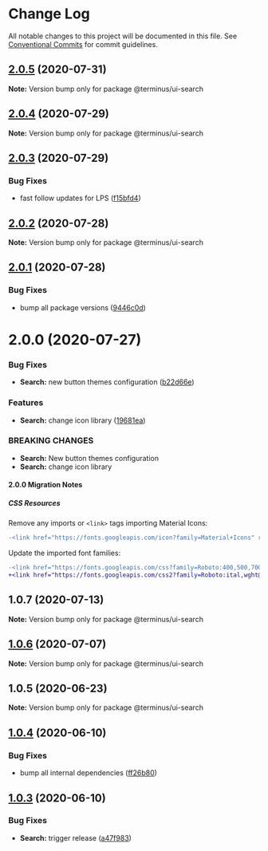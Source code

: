 # Change Log

All notable changes to this project will be documented in this file.
See [Conventional Commits](https://conventionalcommits.org) for commit guidelines.

## [2.0.5](https://github.com/GetTerminus/terminus-oss/compare/@terminus/ui-search@2.0.4...@terminus/ui-search@2.0.5) (2020-07-31)

**Note:** Version bump only for package @terminus/ui-search





## [2.0.4](https://github.com/GetTerminus/terminus-oss/compare/@terminus/ui-search@2.0.3...@terminus/ui-search@2.0.4) (2020-07-29)

**Note:** Version bump only for package @terminus/ui-search





## [2.0.3](https://github.com/GetTerminus/terminus-oss/compare/@terminus/ui-search@2.0.2...@terminus/ui-search@2.0.3) (2020-07-29)


### Bug Fixes

* fast follow updates for LPS ([f15bfd4](https://github.com/GetTerminus/terminus-oss/commit/f15bfd4fa088da2fea76e9964c664bad8844e740))





## [2.0.2](https://github.com/GetTerminus/terminus-oss/compare/@terminus/ui-search@2.0.1...@terminus/ui-search@2.0.2) (2020-07-28)

**Note:** Version bump only for package @terminus/ui-search





## [2.0.1](https://github.com/GetTerminus/terminus-oss/compare/@terminus/ui-search@2.0.0...@terminus/ui-search@2.0.1) (2020-07-28)


### Bug Fixes

* bump all package versions ([9446c0d](https://github.com/GetTerminus/terminus-oss/commit/9446c0d5cde3bd693cfba7cabbfd2db443a47b00))





# 2.0.0 (2020-07-27)


### Bug Fixes

* **Search:** new button themes configuration ([b22d66e](https://github.com/GetTerminus/terminus-oss/commit/b22d66ee60c353f073cf64fb18303621875a3bed))


### Features

* **Search:** change icon library ([19681ea](https://github.com/GetTerminus/terminus-oss/commit/19681ea750ee0f4735630e63767c1d1010a3fa44))


### BREAKING CHANGES

* **Search:** New button themes configuration
* **Search:** change icon library

#### 2.0.0 Migration Notes

##### CSS Resources

Remove any imports or `<link>` tags importing Material Icons:

```diff
-<link href="https://fonts.googleapis.com/icon?family=Material+Icons" rel="stylesheet">
```

Update the imported font families:

```diff
-<link href="https://fonts.googleapis.com/css?family=Roboto:400,500,700" rel="stylesheet">
+<link href="https://fonts.googleapis.com/css2?family=Roboto:ital,wght@0,400;0,500;0,700;1,400&display=swap" rel="stylesheet">
```




## 1.0.7 (2020-07-13)

**Note:** Version bump only for package @terminus/ui-search





## [1.0.6](https://github.com/GetTerminus/terminus-oss/compare/@terminus/ui-search@1.0.5...@terminus/ui-search@1.0.6) (2020-07-07)

**Note:** Version bump only for package @terminus/ui-search





## 1.0.5 (2020-06-23)

**Note:** Version bump only for package @terminus/ui-search





## [1.0.4](https://github.com/GetTerminus/terminus-oss/compare/@terminus/ui-search@1.0.3...@terminus/ui-search@1.0.4) (2020-06-10)


### Bug Fixes

* bump all internal dependencies ([ff26b80](https://github.com/GetTerminus/terminus-oss/commit/ff26b806bb599401f006996be5b567a378e68ef3))





## [1.0.3](https://github.com/GetTerminus/terminus-oss/compare/@terminus/ui-search@1.0.2...@terminus/ui-search@1.0.3) (2020-06-10)


### Bug Fixes

* **Search:** trigger release ([a47f983](https://github.com/GetTerminus/terminus-oss/commit/a47f9838bf1cae64eb9c7262c769bbb731f192c0))
